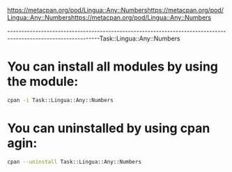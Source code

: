 https://metacpan.org/pod/Lingua::Any::Numbershttps://metacpan.org/pod/Lingua::Any::Numbershttps://metacpan.org/pod/Lingua::Any::Numbers

---------------------------------------------------------------------------------------------------------------Task::Lingua::Any::Numbers

# You can install all modules by using the module:
```bash
cpan -i Task::Lingua::Any::Numbers
```
# You can uninstalled by using cpan agin:
```bash 
cpan --uninstall Task::Lingua::Any::Numbers
```
